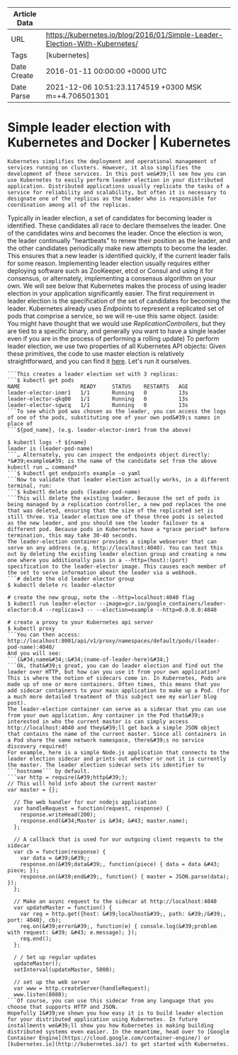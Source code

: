 |             Article Data             ||
| ----------------- | ----------------- |
| URL               | https://kubernetes.io/blog/2016/01/Simple-Leader-Election-With-Kubernetes/        |
| Tags              | [kubernetes]       |
| Date Create       | 2016-01-11 00:00:00 &#43;0000 UTC |
| Date Parse        | 2021-12-06 10:51:23.1174519 &#43;0300 MSK m=&#43;4.706501301  |

#  Simple leader election with Kubernetes and Docker  | Kubernetes

	
	
	
	
	Kubernetes simplifies the deployment and operational management of services running on clusters. However, it also simplifies the development of these services. In this post we&#39;ll see how you can use Kubernetes to easily perform leader election in your distributed application. Distributed applications usually replicate the tasks of a service for reliability and scalability, but often it is necessary to designate one of the replicas as the leader who is responsible for coordination among all of the replicas.
Typically in leader election, a set of candidates for becoming leader is identified. These candidates all race to declare themselves the leader. One of the candidates wins and becomes the leader. Once the election is won, the leader continually &#34;heartbeats&#34; to renew their position as the leader, and the other candidates periodically make new attempts to become the leader. This ensures that a new leader is identified quickly, if the current leader fails for some reason.
Implementing leader election usually requires either deploying software such as ZooKeeper, etcd or Consul and using it for consensus, or alternately, implementing a consensus algorithm on your own. We will see below that Kubernetes makes the process of using leader election in your application significantly easier.
The first requirement in leader election is the specification of the set of candidates for becoming the leader. Kubernetes already uses *Endpoints* to represent a replicated set of pods that comprise a service, so we will re-use this same object. (aside: You might have thought that we would use *ReplicationControllers*, but they are tied to a specific binary, and generally you want to have a single leader even if you are in the process of performing a rolling update)
To perform leader election, we use two properties of all Kubernetes API objects:
Given these primitives, the code to use master election is relatively straightforward, and you can find it [here](https://github.com/kubernetes/contrib/pull/353). Let&#39;s run it ourselves.
```$ kubectl run leader-elector --image=gcr.io/google_containers/leader-elector:0.4 --replicas=3 -- --election=example
```This creates a leader election set with 3 replicas:
```$ kubectl get pods
NAME                   READY     STATUS    RESTARTS   AGE
leader-elector-inmr1   1/1       Running   0          13s
leader-elector-qkq00   1/1       Running   0          13s
leader-elector-sgwcq   1/1       Running   0          13s
```To see which pod was chosen as the leader, you can access the logs of one of the pods, substituting one of your own pod&#39;s names in place of
```${pod_name}, (e.g. leader-elector-inmr1 from the above)

$ kubectl logs -f ${name}
leader is (leader-pod-name)
```… Alternately, you can inspect the endpoints object directly:
*&#39;example&#39; is the name of the candidate set from the above kubectl run … command*
```$ kubectl get endpoints example -o yaml
```Now to validate that leader election actually works, in a different terminal, run:
```$ kubectl delete pods (leader-pod-name)
```This will delete the existing leader. Because the set of pods is being managed by a replication controller, a new pod replaces the one that was deleted, ensuring that the size of the replicated set is still three. Via leader election one of these three pods is selected as the new leader, and you should see the leader failover to a different pod. Because pods in Kubernetes have a *grace period* before termination, this may take 30-40 seconds.
The leader-election container provides a simple webserver that can serve on any address (e.g. http://localhost:4040). You can test this out by deleting the existing leader election group and creating a new one where you additionally pass in a --http=(host):(port) specification to the leader-elector image. This causes each member of the set to serve information about the leader via a webhook.
```# delete the old leader elector group
$ kubectl delete rc leader-elector

# create the new group, note the --http=localhost:4040 flag
$ kubectl run leader-elector --image=gcr.io/google_containers/leader-elector:0.4 --replicas=3 -- --election=example --http=0.0.0.0:4040

# create a proxy to your Kubernetes api server
$ kubectl proxy
```You can then access:
http://localhost:8001/api/v1/proxy/namespaces/default/pods/(leader-pod-name):4040/
And you will see:
```{&#34;name&#34;:&#34;(name-of-leader-here)&#34;}
```Ok, that&#39;s great, you can do leader election and find out the leader over HTTP, but how can you use it from your own application? This is where the notion of sidecars come in. In Kubernetes, Pods are made up of one or more containers. Often times, this means that you add sidecar containers to your main application to make up a Pod. (for a much more detailed treatment of this subject see my earlier blog post).
The leader-election container can serve as a sidecar that you can use from your own application. Any container in the Pod that&#39;s interested in who the current master is can simply access http://localhost:4040 and they&#39;ll get back a simple JSON object that contains the name of the current master. Since all containers in a Pod share the same network namespace, there&#39;s no service discovery required!
For example, here is a simple Node.js application that connects to the leader election sidecar and prints out whether or not it is currently the master. The leader election sidecar sets its identifier to ```hostname``` by default.
```var http = require(&#39;http&#39;);
// This will hold info about the current master
var master = {};

  // The web handler for our nodejs application
  var handleRequest = function(request, response) {
    response.writeHead(200);
    response.end(&#34;Master is &#34; &#43; master.name);
  };

  // A callback that is used for our outgoing client requests to the sidecar
  var cb = function(response) {
    var data = &#39;&#39;;
    response.on(&#39;data&#39;, function(piece) { data = data &#43; piece; });
    response.on(&#39;end&#39;, function() { master = JSON.parse(data); });
  };

  // Make an async request to the sidecar at http://localhost:4040
  var updateMaster = function() {
    var req = http.get({host: &#39;localhost&#39;, path: &#39;/&#39;, port: 4040}, cb);
    req.on(&#39;error&#39;, function(e) { console.log(&#39;problem with request: &#39; &#43; e.message); });
    req.end();
  };

  / / Set up regular updates
  updateMaster();
  setInterval(updateMaster, 5000);

  // set up the web server
  var www = http.createServer(handleRequest);
  www.listen(8080);
```Of course, you can use this sidecar from any language that you choose that supports HTTP and JSON.
Hopefully I&#39;ve shown you how easy it is to build leader election for your distributed application using Kubernetes. In future installments we&#39;ll show you how Kubernetes is making building distributed systems even easier. In the meantime, head over to [Google Container Engine](https://cloud.google.com/container-engine/) or [kubernetes.io](http://kubernetes.io/) to get started with Kubernetes.


	

	


